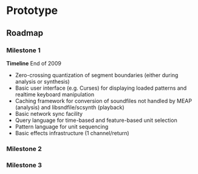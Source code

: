# Prototype

## Roadmap

### Milestone 1

**Timeline** End of 2009

* Zero-crossing quantization of segment boundaries (either during analysis or synthesis)
* Basic user interface (e.g. Curses) for displaying loaded patterns and realtime keyboard manipulation
* Caching framework for conversion of soundfiles not handled by MEAP (analysis) and libsndfile/scsynth (playback)
* Basic network sync facility
* Query language for time-based and feature-based unit selection
* Pattern language for unit sequencing
* Basic effects infrastructure (1 channel/return)

### Milestone 2

### Milestone 3
